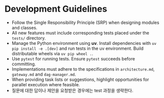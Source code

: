 # Development Guidelines

- Follow the Single Responsibility Principle (SRP) when designing modules and classes.
- All new features must include corresponding tests placed under the `tests/` directory.
- Manage the Python environment using **uv**. Install dependencies with
  `uv pip install -e .[dev]` and run tests in the uv environment. Build
  distributable wheels via `uv pip wheel .`.
- Use `pytest` for running tests. Ensure `pytest` succeeds before committing.
- Implementations must adhere to the specifications in `architecture.md`,
  `gateway.md` and `dag-manager.md`.
- When providing task lists or suggestions, highlight opportunities for
  parallel execution where feasible.
- 질문에 대한 답이나 제안을 요청받은 경우에는 test 과정을 생략한다.
